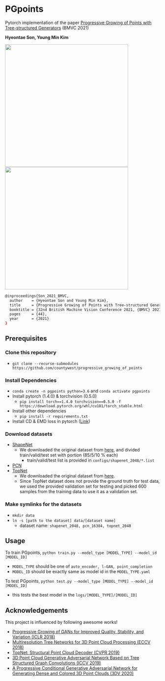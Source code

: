 # PGpoints
Pytorch implementation of the paper [Progressive Growing of Points with Tree-structured Generators](https://www.bmvc2021-virtualconference.com/assets/papers/0590.pdf) (BMVC 2021)

**Hyeontae Son, Young Min Kim**

<img src="./gifs/airplane.gif" width=400><img src="./gifs/car.gif" width=400>

```bash
@inproceedings{Son_2021_BMVC,
  author    = {Hyeontae Son and Young Min Kim},
  title     = {Progressive Growing of Points with Tree-structured Generators},
  booktitle = {32nd British Machine Vision Conference 2021, {BMVC} 2021, Online, November 22-25, 2021},
  pages     = {44},
  year      = {2021}
}
```

## Prerequisites

### Clone this repository
- `git clone --recurse-submodules https://github.com/countywest/progressive_growing_of_points`

### Install Dependencies
- `conda create -n pgpoints python=3.6` and `conda activate pgpoints`
- Install pytorch (1.4.0) & torchvision (0.5.0)
  - `pip install torch==1.4.0 torchvision==0.5.0 -f https://download.pytorch.org/whl/cu101/torch_stable.html`
- Install other dependencies
  - `pip install -r requirements.txt`
- Install CD & EMD loss in pytorch ([Link](https://github.com/countywest/progressive_growing_of_points/tree/master/utils))

### Download datasets
- [ShapeNet](https://drive.google.com/file/d/1QLOYx6FCuqCILYCWJQ_443twCM7hbr3B/view?usp=sharing)
  - We downloaded the original dataset from [here](https://github.com/optas/latent_3d_points#data-set), and divided train/valid/test set with portion (85/5/10 % each)
    - train/valid/test list is provided in ```configs/shapenet_2048/*.list```
- [PCN](https://drive.google.com/drive/folders/1P_W1tz5Q4ZLapUifuOE4rFAZp6L1XTJz)
- [TopNet](https://drive.google.com/file/d/1qDzvHX214pUiUbAmedQEH048rKo0WIEw/view?usp=sharing)
  - We downloaded the original dataset from [here](http://download.cs.stanford.edu/downloads/completion3d/dataset2019.zip).
  - Since TopNet dataset does not provide the ground truth for test data, we used the provided validation set for testing and picked 600 samples from the training data to use it as a validation set.

### Make symlinks for the datasets
- ```mkdir data```
- ```ln -s [path to the dataset] data/[dataset name]```
  - dataset name: ```shapenet_2048, pcn_16384, topnet_2048```
  
## Usage
To train PGpoints,
```python train.py --model_type [MODEL_TYPE] --model_id [MODEL_ID]```
  - ```MODEL_TYPE``` should be one of ```auto_encoder, l-GAN, point_completion```
  - ```MODEL_ID``` should be exactly same as model id in the ```MODEL_TYPE.yaml```

To test PGpoints,
```python test.py --model_type [MODEL_TYPE] --model_id [MODEL_ID]```
  - this tests the best model in the ```logs/[MODEL_TYPE]/[MODEL_ID]```
  
  
## Acknowledgements
This project is influenced by following awesome works!
- [Progressive Growing of GANs for Improved Quality, Stability, and Variation (ICLR 2018)](https://github.com/tkarras/progressive_growing_of_gans)
- [Multiresolution Tree Networks for 3D Point Cloud Processing (ECCV 2018)](https://github.com/matheusgadelha/MRTNet)
- [TopNet: Structural Point Cloud Decoder (CVPR 2019)](https://github.com/lynetcha/completion3d)
- [3D Point Cloud Generative Adversarial Network Based on Tree Structured Graph Convolutions (ICCV 2019)](https://openaccess.thecvf.com/content_ICCV_2019/papers/Shu_3D_Point_Cloud_Generative_Adversarial_Network_Based_on_Tree_Structured_ICCV_2019_paper.pdf)
- [A Progressive Conditional Generative Adversarial Network for Generating Dense and Colored 3D Point Clouds (3DV 2020)](https://github.com/robotic-vision-lab/Progressive-Conditional-Generative-Adversarial-Network)
